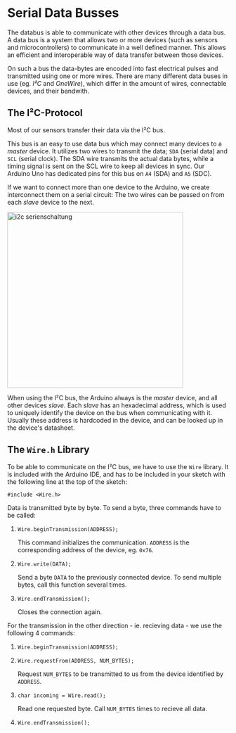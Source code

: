 # Serial Data Busses
The databus is able to communicate with other devices through a data bus.
A data bus is a system that allows two or more devices (such as sensors and microcontrollers) to communicate in a well defined manner.
This allows an efficient and interoperable way of data transfer between those devices.

On such a bus the data-bytes are encoded into fast electrical pulses and transmitted using one or more wires.
There are many different data buses in use (eg. *I²C* and *OneWire*), which differ in the amount of wires, connectable devices, and their bandwith.

## The I²C-Protocol
Most of our sensors transfer their data via the I²C bus.

This bus is an easy to use data bus which may connect many devices to a *master* device.
It utilizes two wires to transmit the data; `SDA` (serial data) and `SCL` (serial clock).
The SDA wire transmits the actual data bytes, while a timing signal is sent on the SCL wire to keep all devices in sync.
Our Arduino Uno has dedicated pins for this bus on `A4` (SDA) and `A5` (SDC).

If we want to connect more than one device to the Arduino, we create interconnect them on a serial circuit:
The two wires can be passed on from each *slave* device to the next.

<img src="https://raw.githubusercontent.com/sensebox/resources/master/images/edu/i2c_serienschaltung.png" alt="i2c serienschaltung" align="center" width="400px"/>

When using the I²C bus, the Arduino always is the *master* device, and all other devices *slave*.
Each *slave* has an hexadecimal address, which is used to uniquely identify the device on the bus when communicating with it.
Usually these address is hardcoded in the device, and can be looked up in the device's datasheet.

## The `Wire.h` Library
To be able to communicate on the I²C bus, we have to use the `Wire` library.
It is included with the Arduino IDE, and has to be included in your sketch with the following line at the top of the sketch:

```arduino
#include <Wire.h>
```

Data is transmitted byte by byte. To send a byte, three commands have to be called:

1. `Wire.beginTransmission(ADDRESS);`

    This command initializes the communication. `ADDRESS` is the corresponding address of the device, eg. `0x76`.

2. `Wire.write(DATA);`

    Send a byte `DATA` to the previously connected device. To send multiple bytes, call this function several times.

3. `Wire.endTransmission();`

    Closes the connection again.

For the transmission in the other direction - ie. recieving data - we use the following 4 commands:

1. `Wire.beginTransmission(ADDRESS);`

2. `Wire.requestFrom(ADDRESS, NUM_BYTES);`

    Request `NUM_BYTES` to be transmitted to us from the device identified by `ADDRESS`.

3. `char incoming = Wire.read();`

    Read one requested byte. Call `NUM_BYTES` times to recieve all data.

4. `Wire.endTransmission();`

